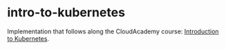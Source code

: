# intro-to-kubernetes

Implementation that follows along the CloudAcademy course: [Introduction to Kubernetes](https://cloudacademy.com/course/introduction-to-kubernetes/results/).
